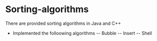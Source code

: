 # Sorting-algorithms
There are provided sorting algorithms in Java and C++
- Implemented the folloowing algorithms
-- Bubble
-- Insert
-- Shell

